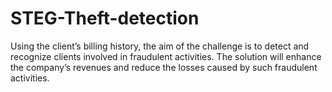 # STEG-Theft-detection
Using the client’s billing history, the aim of the challenge is to detect and recognize clients involved in fraudulent activities. The solution will enhance the company’s revenues and reduce the losses caused by such fraudulent activities.
